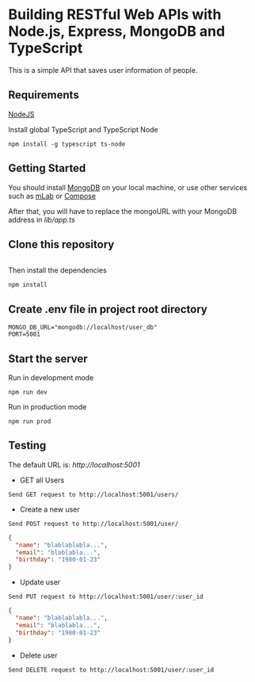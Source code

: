 # Building RESTful Web APIs with Node.js, Express, MongoDB and TypeScript

This is a simple API that saves user information of people. 

## Requirements

[NodeJS](https://nodejs.org/en/)

Install global TypeScript and TypeScript Node

```
npm install -g typescript ts-node
```

## Getting Started

You should install [MongoDB](https://docs.mongodb.com/manual/administration/install-community/) on your local machine, or use other services such as [mLab](https://mlab.com/) or [Compose](https://www.compose.com/compare/mongodb)

After that, you will have to replace the mongoURL with your MongoDB address in *lib/app.ts*

## Clone this repository

```

```

Then install the dependencies

```
npm install
```

## Create .env file in project root directory

```
MONGO_DB_URL="mongodb://localhost/user_db"
PORT=5001
```



## Start the server

Run in development mode

```
npm run dev
```

Run in production mode 

```
npm run prod
```

## Testing 

The default URL is: *http://localhost:5001*

+ GET all Users

```
Send GET request to http://localhost:5001/users/
```

+ Create a new user

```
Send POST request to http://localhost:5001/user/
```
```json
{
  "name": "blablablabla...",
  "email": "blablabla...",
  "birthday": "1980-01-23"
}
```

+ Update user

```
Send PUT request to http://localhost:5001/user/:user_id
```
```json
{
  "name": "blablablabla...",
  "email": "blablabla...",
  "birthday": "1980-01-23"
}
```

+ Delete user

```
Send DELETE request to http://localhost:5001/user/:user_id
```

